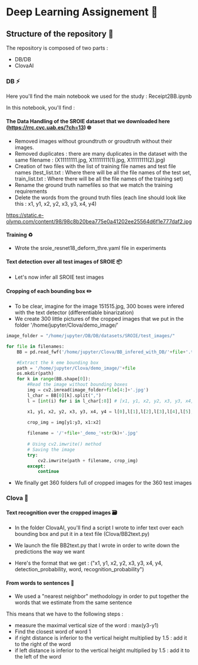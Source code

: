 # Deep Learning Assignement :art:

## Structure of the repository :pushpin:

The repository is composed of two parts : 

- DB/DB
- ClovaAI

### DB :zap:

Here you'll find the main notebook we used for the study : Receipt2BB.ipynb

In this notebook, you'll find :

#### The Data Handling of the SROIE dataset that we downloaded here (https://rrc.cvc.uab.es/?ch=13) :globe_with_meridians: 

- Removed images without groundtruth or groudtruth without their images.
- Removed duplicates : there are many duplicates in the dataset with the same filename :  (X11111111.jpg, X11111111(1).jpg, X11111111(2).jpg)
- Creation of two files with the list of training file names and test file names (test_list.txt : Where there will be all the file names of the test set, train_list.txt : Where there will be all the file names of the training set)
- Rename the ground truth namefiles so that we match the training requirements
- Delete the words from the ground truth files (each line should look like this : x1, y1, x2, y2, x3, y3, x4, y4)

https://static.e-olymp.com/content/98/98c8b20bea775e0a41202ee25564d6f1e777daf2.jpg


#### Training :recycle:

 - Wrote the sroie_resnet18_deform_thre.yaml file in experiments
 
#### Text detection over all test images of SROIE :package:

- Let's now infer all SROIE test images

#### Cropping of each bounding box :pencil2:

- To be clear, imagine for the image 151515.jpg, 300 boxes were infered with the text detector (differentiable binarization)
- We create 300 little pictures of the cropped images that we put in the folder '/home/jupyter/Clova/demo_image/' 

```python
image_folder = "/home/jupyter/DB/DB/datasets/SROIE/test_images/"

for file in filenames:
    BB = pd.read_fwf('/home/jupyter/Clova/BB_infered_with_DB/'+file+'.txt', header = None) # List of all text bounding boxes of a file infered by DB

    #Extract the k eme bounding box
    path = '/home/jupyter/Clova/demo_image/'+file
    os.mkdir(path)
    for k in range(BB.shape[0]):
        #Read the image without bounding boxes
        img = cv2.imread(image_folder+file[4:]+'.jpg')
        l_char = BB[0][k].split(",")
        l = [int(i) for i in l_char[:8]] # [x1, y1, x2, y2, x3, y3, x4, y4]

        x1, y1, x2, y2, x3, y3, x4, y4 = l[0],l[1],l[2],l[3],l[4],l[5],l[6],l[7]

        crop_img = img[y1:y3, x1:x2]
        
        filename = '/'+file+'_demo_'+str(k)+'.jpg'
        
        # Using cv2.imwrite() method 
        # Saving the image 
        try:
            cv2.imwrite(path + filename, crop_img)
        except:
            continue
```

- We finally get 360 folders full of cropped images for the 360 test images 

### Clova :memo:

#### Text recognition over the cropped images :card_file_box:

- In the folder ClovaAI, you'll find a script I wrote to infer text over each bounding box and put it in a text file (Clova/BB2text.py)

- We launch the file BB2text.py that I wrote in order to write down the predictions the way we want


- Here's the format that we get : ("x1, y1, x2, y2, x3, y3, x4, y4, detection_probability, word, recognition_probability")

#### From words to sentences :speech_balloon:

- We used a "nearest neighbor" methodology in order to put together the words that we estimate from the same sentence 

This means that we have to the following steps :
- measure the maximal vertical size of the word : max(y3-y1)
- Find the closest word of word 1
- if right distance is inferior to the vertical height multiplied by 1.5 : add it to the right of the word
- if left distance is inferior to the vertical height multiplied by 1.5 : add it to the left of the word
